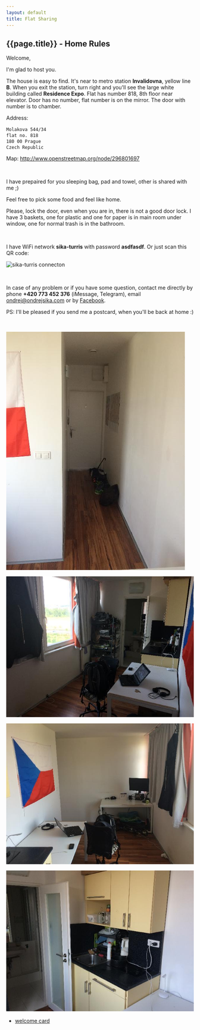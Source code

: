 ```yaml
---
layout: default
title: Flat Sharing
---
```



## {{page.title}} - Home Rules

Welcome,

I'm glad to host you.

The house is easy to find. It's near to metro station __Invalidovna__, yellow line __B__. When you exit the station, turn right and you'll see the large white building called __Residence Expo__. Flat has number 818, 8th floor near elevator. Door has no number, flat number is on the mirror. The door with number is to chamber.

Address:

    Molakova 544/34
    flat no. 818
    180 00 Prague
    Czech Republic

Map: <http://www.openstreetmap.org/node/296801697>

<br>

I have prepaired for you sleeping bag, pad and towel, other is shared with me ;)

Feel free to pick some food and feel like home.

Please, lock the door, even when you are in, there is not a good door lock. I have 3 baskets, one for plastic and one for paper is in main room under window, one for normal trash is in the bathroom.

<br>

I have WiFi network __sika-turris__ with password __asdfasdf__. Or just scan this QR code:

![sika-turris connecton](/static/content/turris_password.png)

<br>

In case of any problem or if you have some question, contact me directly by phone __+420 773 452 376__ (iMessage, Telegram), email <ondrej@ondrejsika.com> or by [Facebook](https://facebook.com/sikaondrej2).

PS: I'll be pleased if you send me a postcard, when you'll be back at home :)

<br>

![](molakova/img/1a.jpg)

![](molakova/img/1b.jpg)

![](molakova/img/1c.jpg)

![](molakova/img/1d.jpg)

- [welcome card](welcome-card.html)

